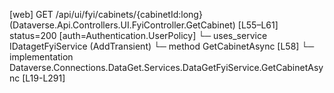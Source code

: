 [web] GET /api/ui/fyi/cabinets/{cabinetId:long}  (Dataverse.Api.Controllers.UI.FyiController.GetCabinet)  [L55–L61] status=200 [auth=Authentication.UserPolicy]
  └─ uses_service IDatagetFyiService (AddTransient)
    └─ method GetCabinetAsync [L58]
      └─ implementation Dataverse.Connections.DataGet.Services.DataGetFyiService.GetCabinetAsync [L19-L291]

